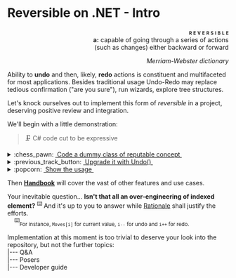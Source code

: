 # Reversible on .NET - Intro

<p dir="rtl";><span style="font-variant:small-caps;"><b>r&nbsp;e v e r s i b l e&nbsp;&nbsp;&nbsp;</b></span><br><b>a:</b>&nbsp;capable of going through a series of actions<br/>such as changes) either backward or forward)</p>
<p dir="rtl";><i>Merriam-Webster dictionary</i></p>

Ability to __undo__ and then, likely, __redo__ actions is constituent and multifaceted for most applications. Besides traditional usage Undo-Redo may replace tedious confirmation ("are you sure"), run wizards, explore tree structures. 

Let's knock ourselves out to implement this form of _reversible_ in a project, deserving positive review and integration.

We'll begin with a little demonstration:

> :clamp: C# code cut to be expressive
<details>
<summary>:chess_pawn:&nbsp;<ins>&nbsp;Code a dummy class of reputable concept&nbsp;</ins></summary>

```csharp
class Chess<T>
{
    bool _blackOn;
    virtual T _move { get; set; }

    T Move {
        get => _move;
        set {
            Validate(value);
            _move = value; _blackOn ^= true;
            Notify();
        }
    }

    virtual void Validate(T value) { ... } // check notation and validate move here
    virtual void Notify() => Console.WriteLine($"{(_blackOn ? "black" : "white")}: {Move}");
}
```

</details>

<details>
    <summary>:previous_track_button:&nbsp;<ins>&nbsp;Upgrade it with Undo()&nbsp;</ins></summary>

```csharp
using Reversible;

public class IndulgentChess<T> : Chess<T>, IUndoable
{
    IUndoable<T> _backup = UndoOnly.Empty<T>();
    override T _move { get => _backup.Value; set => _backup.Value = value; }

    void Undo(int steps = 1) => _backup.Undo(steps);
}
```

</details>

<details>
<summary>:popcorn:&nbsp;<ins>&nbsp;Show the usage&nbsp;</ins></summary>

```csharp
var game = new IndulgentChess<string> { Move = "d4" }; // white begin ...
game.Move = "Nf6"; // Indian Defence
game.Move = "c4"; 
game.Move = "0-1"; // a world champion would resign the game ...
game.Undo(); // ... but not you
game.Move("e6");
// ...
```

&nbsp;&nbsp;&nbsp;&nbsp;<sup>:information_source:</sup>&nbsp;<sub>Game sample inspired by [Champions Chess Tour 2022](https://en.wikipedia.org/wiki/Carlsen%E2%80%93Niemann_controversy)</sub>
</details>  


Then __[Handbook](hankbook)__ will cover the vast of other features and use cases.

Your inevitable question... __Isn't that all an over-engineering of indexed element?__ <sup>:keyboard:</sup> And it's up to you to answer while [Rationale](reversible_reason.md) shall justify the efforts.\
&nbsp;&nbsp;&nbsp;&nbsp;<sup>:keyboard:</sup><sub>For instance, `Moves[i]` for current value, `i--` for undo and `i++` for redo.</sub>

Implementation at this moment is too trivial to deserve your look into the repository, but not the further topics:\
|--- Q&A\
|--- Posers\
|--- Developer guide
